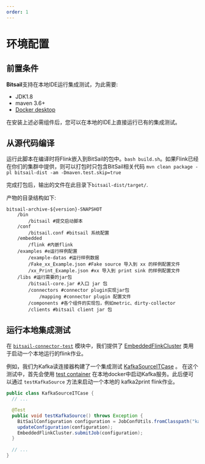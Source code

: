 ```yaml
---
order: 1
---
```


# 环境配置

## 前置条件

**Bitsail**支持在本地IDE运行集成测试，为此需要:

- JDK1.8
- maven 3.6+
- [Docker desktop](https://www.docker.com/products/docker-desktop/)

在安装上述必需组件后，您可以在本地的IDE上直接运行已有的集成测试。

## 从源代码编译
运行此脚本在编译时将Flink嵌入到BitSail的包中。`bash build.sh`。如果Flink已经在你们的集群中提供，则可以打包时只包含BitSail相关代码 `mvn clean package -pl bitsail-dist -am -Dmaven.test.skip=true`

完成打包后，输出的文件在此目录下`bitsail-dist/target/`.

产物的目录结构如下:

``` simple
bitsail-archive-${version}-SNAPSHOT    
    /bin  
        /bitsail #提交启动脚本
    /conf
        /bitsail.conf #bitsail 系统配置
    /embedded
        /flink #内嵌flink
    /examples #e运行样例配置
        /example-datas #运行样例数据
        /Fake_xx_Example.json #Fake source 导入到 xx 的样例配置文件
        /xx_Print_Example.json #xx 导入到 print sink 的样例配置文件
    /libs #运行需要的jar包
        /bitsail-core.jar #入口 jar 包
        /connectors #connector plugin实现jar包
            /mapping #connector plugin 配置文件
        /components #各个组件的实现包，例如metric、dirty-collector
        /clients #bitsail client jar 包
```

## 运行本地集成测试

在 [`bitsail-connector-test`](https://github.com/bytedance/bitsail/tree/master/bitsail-test/bitsail-connector-test) 模块中，我们提供了 [EmbeddedFlinkCluster](https://github.com/bytedance/bitsail/blob/master/bitsail-test/bitsail-connector-test/src/main/java/com/bytedance/bitsail/test/connector/test/EmbeddedFlinkCluster.java) 类用于启动一个本地运行的flink作业。

例如，我们为Kafka读连接器构建了一个集成测试 [KafkaSourceITCase](https://github.com/bytedance/bitsail/blob/master/bitsail-connectors/bitsail-connectors-legacy/bitsail-connector-kafka/src/test/java/com/bytedance/bitsail/connector/legacy/kafka/source/KafkaSourceITCase.java) 。
在这个测试中，首先会使用 [test container](https://www.testcontainers.org/modules/kafka/) 在本地docker中启动Kafka服务。此后便可以通过 `testKafkaSource` 方法来启动一个本地的 kafka2print flink作业。

```java
public class KafkaSourceITCase {
  // ...

  @Test
  public void testKafkaSource() throws Exception {
    BitSailConfiguration configuration = JobConfUtils.fromClasspath("kafka_to_print.json");
    updateConfiguration(configuration);
    EmbeddedFlinkCluster.submitJob(configuration);
  }
  
  // ...
}
```